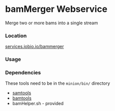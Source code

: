 # bamMerger Webservice
Merge two or more bams into a single stream

### Location
[services.iobio.io/bammerger](http://services.iobio.io/bammerger)

### Usage

### Dependencies
These tools need to be in the ```minion/bin/``` directory
 * [samtools](http://www.htslib.org/)
 * [bamtools](https://github.com/pezmaster31/bamtools)
 * bamHelper.sh - provided
